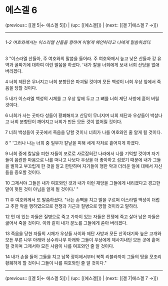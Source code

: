 # 에스겔 6

(previous:: [[겔 5|← 에스겔 5]]) | (up:: [[에스겔]]) | (next:: [[겔 7|에스겔 7 →]])

***
###### 1-2 여호와께서는 이스라엘 산들을 향하여 이렇게 예언하라고 나에게 말씀하셨다. 



3 
"이스라엘 산들아, 주 여호와의 말씀을 들어라. 주 여호와께서 높고 낮은 산들과 강 유역과 골짜기에 대하여 이런 말씀을 하셨다. '내가 칼을 너희에게 보내 너희 산당을 없애 버리겠다. 



4 
너희 제단은 무너지고 너희 분향단은 파괴될 것이며 모든 백성이 너희 우상 앞에서 죽음을 당할 것이다. 



5 
내가 이스라엘 백성의 시체를 그 우상 앞에 두고 그 뼈를 너희 제단 사방에 흩어 버릴 것이다. 



6 
너희가 사는 곳마다 성들이 황폐해지고 산당이 무너지며 너희 제단과 우상들이 박살나고 너희 분향단이 깨어지고 너희가 만든 모든 것이 없어질 것이다. 



7 
너희 백성들이 곳곳에서 죽음을 당할 것이니 너희가 나를 여호와인 줄 알게 될 것이다. 



8 
" '그러나 나는 너희 중 일부가 칼날을 피해 세계 각처로 흩어지게 하겠다. 



9 
너희 중에 칼날을 피한 자들이 포로로 사로잡혀간 나라에서 나를 기억할 것이며 자기들이 음란한 마음으로 나를 떠나고 나보다 우상을 더 좋아하고 섬겼기 때문에 내가 그들을 벌하고 부끄럽게 한 것을 알고 한탄하며 자기들이 행한 악과 더러운 일에 대해서 자신들을 증오할 것이다. 



10 
그제서야 그들은 내가 여호와인 것과 내가 이런 재앙을 그들에게 내리겠다고 경고한 말이 헛된 것이 아님을 알게 될 것이다.' " 



11 
주 여호와께서 또 말씀하셨다. "너는 손뼉을 치고 발을 구르며 이스라엘 백성이 더럽고 추한 악을 행하였으므로 전쟁과 기근과 질병으로 망할 것이라고 말하라. 



12 
먼 데 있는 자들은 질병으로 죽고 가까이 있는 자들은 전쟁에 죽고 살아 남은 자들은 굶어서 죽을 것이다. 이와 같이 내가 분노를 그들에게 쏟아 버리겠다. 



13 
죽음을 당한 자들의 시체가 우상들 사이와 제단 사방과 모든 산꼭대기와 높은 고개와 모든 푸른 나무 아래와 상수리나무 아래와 그들이 우상에게 제사지내던 모든 곳에 흩어질 것이며 그제서야 모든 사람이 나를 여호와인 줄 알 것이다. 



14 
내가 손을 들어 그들을 치고 남쪽 광야에서부터 북쪽 리블라까지 그들의 땅을 모조리 황폐하게 할 것이니 그들이 나를 여호와인 줄 알 것이다."

***

(previous:: [[겔 5|← 에스겔 5]]) | (up:: [[에스겔]]) | (next:: [[겔 7|에스겔 7 →]])
